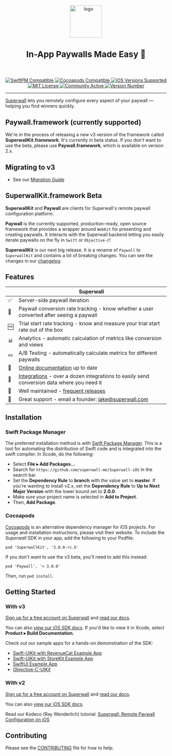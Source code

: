<p align="center">
  <br />
  <img src=https://user-images.githubusercontent.com/3296904/158817914-144c66d0-572d-43a4-9d47-d7d0b711c6d7.png alt="logo" height="100px" />
  <h3 style="font-size:26" align="center">In-App Paywalls Made Easy 💸</h3>
  <br />
</p>

<p align="center">
  <a href="https://docs.superwall.com/docs/installation-via-spm">
    <img src="https://img.shields.io/badge/SwiftPM-Compatible-orange" alt="SwiftPM Compatible">
  </a>
  <a href="https://docs.superwall.com/docs/installation-via-cocoapods">
    <img src="https://img.shields.io/badge/pod-compatible-informational" alt="Cocoapods Compatible">
  </a>
  <a href="https://superwall.com/">
    <img src="https://img.shields.io/badge/ios%20version-%3E%3D%2013.0-blueviolet" alt="iOS Versions Supported">
  </a>
  <a href="https://github.com/superwall-me/Superwall-iOS/blob/master/LICENSE">
    <img src="https://img.shields.io/badge/license-MIT-green/" alt="MIT License">
  </a>
  <a href="https://superwall.com/">
    <img src="https://img.shields.io/badge/community-active-9cf" alt="Community Active">
  </a>
  <a href="https://superwall.com/">
    <img src="https://img.shields.io/github/v/tag/superwall-me/Superwall-iOS" alt="Version Number">
  </a>
</p>                                 

----------------

[Superwall](https://superwall.com/) lets you remotely configure every aspect of your paywall — helping you find winners quickly.

## Paywall.framework (currently supported)
We're in the process of releasing a new v3 version of the framework called **SuperwallKit.framework**. It's currently in beta status. If you don't want to use the beta, please use **Paywall.framework**, which is available on version 2.x.

## Migrating to v3

- See our [Migration Guide](https://docs.superwall.com/docs/migrating-to-v3)

## SuperwallKit.framework Beta

**SuperwallKit** and **Paywall** are clients for Superwall's remote paywall configuration platform.

**Paywall** is the currently supported, production-ready, open source framework that provides a wrapper around `WebKit` for presenting and creating paywalls. It interacts with the Superwall backend letting you easily iterate paywalls on the fly in `Swift` or `Objective-C`!

**SuperwallKit** is our next big release. It is a rename of `Paywall` to `SuperwallKit` and contains a lot of breaking changes. You can see the changes in our [changelog](CHANGELOG.md).

## Features
|   | Superwall |
| --- | --- |
✅ | Server-side paywall iteration
🎯 | Paywall conversion rate tracking - know whether a user converted after seeing a paywall
🆓 | Trial start rate tracking - know and measure your trial start rate out of the box
📊 | Analytics - automatic calculation of metrics like conversion and views
✏️ | A/B Testing - automatically calculate metrics for different paywalls
📝 | [Online documentation](https://docs.superwall.com/docs) up to date
🔀 | [Integrations](https://docs.superwall.com/docs) - over a dozen integrations to easily send conversion data where you need it
💯 | Well maintained - [frequent releases](https://github.com/superwall-me/Superwall-iOS/releases)
📮 | Great support - email a founder: jake@superwall.com

## Installation

### Swift Package Manager

The preferred installation method is with [Swift Package Manager](https://swift.org/package-manager/). This is a tool for automating the distribution of Swift code and is integrated into the swift compiler. In Xcode, do the following:

- Select **File ▸ Add Packages...**
- Search for `https://github.com/superwall-me/Superwall-iOS` in the search bar.
- Set the **Dependency Rule** to **branch** with the value set to **master**. If you're wanting to install v2.x, set the **Dependency Rule** to **Up to Next Major Version** with the lower bound set to **2.0.0**.
- Make sure your project name is selected in **Add to Project**.
- Then, **Add Package**.

### Cocoapods

[Cocoapods](https://cocoapods.org) is an alternative dependency manager for iOS projects. For usage and installation instructions, please visit their website.
To include the *Superwall* SDK in your app, add the following to your Podfile:

```
pod 'SuperwallKit', '3.0.0-rc.6'
```

If you don't want to use the v3 beta, you'll need to add this instead:

```
pod 'Paywall', '< 3.0.0'
```

Then, run `pod install`.

## Getting Started

### With v3

[Sign up for a free account on Superwall](https://superwall.com/sign-up) and [read our docs](https://docs.superwall.com/docs).

You can also [view our iOS SDK docs](https://sdk.superwall.me/documentation/superwallkit/). If you'd like to view it in Xcode, select **Product ▸ Build Documentation**.

Check out our sample apps for a hands-on demonstration of the SDK:

- [Swift-UIKit with RevenueCat Example App](Examples/UIKit+RevenueCat)
- [Swift-UIKit with StoreKit Example App](Examples/UIKit-Swift)
- [SwiftUI Example App](Examples/SwiftUI)
- [Objective-C-UIKit](Examples/UIKit+RevenueCat)

### With v2

[Sign up for a free account on Superwall](https://superwall.com/sign-up) and [read our docs](https://docs.superwall.com/v2.5.8/docs).

You can also [view our iOS SDK docs](https://sdk.superwall.me/documentation/paywall/).

Read our Kodeco (Ray Wenderlich) tutorial: [Superwall: Remote Paywall Configuration on iOS](https://www.kodeco.com/31484602-superwall-remote-paywall-configuration-on-ios)

## Contributing

Please see the [CONTRIBUTING](.github/CONTRIBUTING.md) file for how to help.
